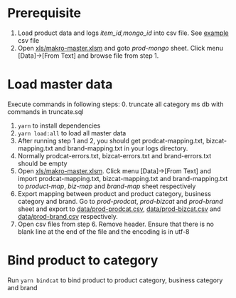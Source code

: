 # Prerequisite
1. Load product data and logs *item_id,mongo_id* into csv file. See [example](xls/20170707194644.csv) csv file
2. Open [xls/makro-master.xlsm](xls/makro-master.xlsm) and goto *prod-mongo* sheet. Click menu [Data]->[From Text] and browse file from step 1.
# Load master data
Execute commands in following steps:
0. truncate all category ms db with commands in truncate.sql
1. `yarn` to install dependencies
2. `yarn load:all` to load all master data
3. After running step 1 and 2, you should get prodcat-mapping.txt, bizcat-mapping.txt and brand-mapping.txt in your logs directory.
4. Normally prodcat-errors.txt, bizcat-errors.txt and brand-errors.txt should be empty
5. Open [xls/makro-master.xlsm](xls/makro-master.xlsm). Click menu [Data]->[From Text] and import prodcat-mapping.txt, bizcat-mapping.txt and brand-mapping.txt to *product-map*, *biz-map* and *brand-map* sheet respectively
6. Export mapping between product and product category, business category and brand. Go to *prod-prodcat*, *prod-bizcat* and *prod-brand* sheet and export to [data/prod-prodcat.csv](data/prod-prodcat.csv), [data/prod-bizcat.csv](data/prod-bizcat.csv) and [data/prod-brand.csv](data/prod-brand.csv) respectively.
7. Open csv files from step 6. Remove header. Ensure that there is no blank line at the end of the file and the encoding is in utf-8
# Bind product to category
Run `yarn bindcat` to bind product to product category, business category and brand